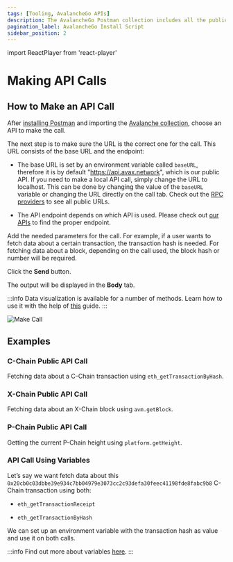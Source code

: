 ```yaml
---
tags: [Tooling, AvalancheGo APIs]
description: The AvalancheGo Postman collection includes all the public API calls that are available on AvalancheGo instance, allowing you to quickly issue commands to your node and see the response, without having to copy and paste long and complicated `curl` commands.
pagination_label: AvalancheGo Install Script
sidebar_position: 2
---
```

import ReactPlayer from 'react-player'

# Making API Calls

## How to Make an API Call

After [installing Postman](../avalanchego-postman-collection/setup#setup)
and importing the [Avalanche collection](../avalanchego-postman-collection/setup#collection-import),
choose an API to make the call. 

The next step is to make sure the URL is the correct one for the call.
This URL consists of the base URL and the endpoint: 

* The base URL is set by an environment variable called `baseURL`, therefore it is by default 
"https://api.avax.network", which is our public API. If you need to make a local
API call, simply change the URL to localhost. This can be done by changing the value
of the `baseURL` variable or changing the URL directly on the call tab.
Check out the [RPC providers](../rpc-providers.md) to see all public URLs.

* The API endpoint depends on which API is used. Please check out 
[our APIs](../../reference/README.md) to find the proper endpoint.


Add the needed parameters for the call. For example, if a user wants to fetch data
about a certain transaction, the transaction hash is needed. For fetching data about a
block, depending on the call used, the block hash or number will be required.

Click the **Send** button.

The output will be displayed in the **Body** tab.

:::info 
Data visualization is available for a number of methods. 
Learn how to use it with the help of [this](../avalanchego-postman-collection/data-visualization.md) guide.
:::

![Make Call](/img/postman/postman-38-make-api-call.png)



## Examples

### C-Chain Public API Call

Fetching data about a C-Chain transaction using `eth_getTransactionByHash`.

<ReactPlayer playing controls url='/img/postman/postman-39-api-call-example.mov' width="1000px" height="600px"/>

### X-Chain Public API Call

Fetching data about an X-Chain block using `avm.getBlock`.

<ReactPlayer playing controls url='/img/postman/postman-40-api-call-example.mov' width="1000px" height="600px"/>

### P-Chain Public API Call

Getting the current P-Chain height using `platform.getHeight`.

<ReactPlayer playing controls url='/img/postman/postman-41-api-call-example.mov' width="1000px" height="600px"/>

### API Call Using Variables

Let’s say we want fetch data about this `0x20cb0c03dbbe39e934c7bb04979e3073cc2c93defa30feec41198fde8fabc9b8`
C-Chain transaction using both:

* `eth_getTransactionReceipt`

* `eth_getTransactionByHash`

We can set up an environment variable with the transaction hash as value and use it on both calls.

:::info
Find out more about variables [here](../avalanchego-postman-collection/variables.md).
:::

<ReactPlayer playing controls url='/img/postman/postman-42-api-call-example.mov' width="1000px" height="600px"/>


